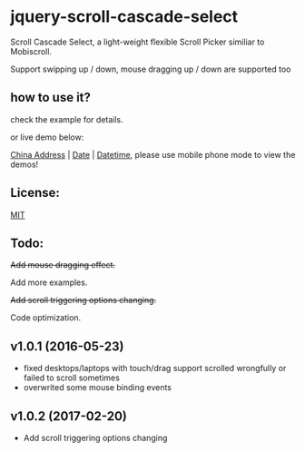 # jquery-scroll-cascade-select
Scroll Cascade Select, a light-weight flexible Scroll Picker similiar to Mobiscroll. 

Support swipping up / down, mouse dragging up / down are supported too


## how to use it?


check the example for details.

or live demo below:

[China Address](http://www.iampua.com/pui/jscs-address.html) | [Date](http://www.iampua.com/pui/jscs-date.html) | [Datetime](http://www.iampua.com/pui/jscs-datetime.html), please use mobile phone mode to view the demos!


## License:

[MIT](https://github.com/nelsonkuang/jquery-scroll-cascade-select/blob/master/LICENSE)

## Todo:

~~Add mouse dragging effect.~~

Add more examples.

~~Add scroll triggering options changing.~~   

Code optimization.


v1.0.1 (2016-05-23)
-------------------

- fixed desktops/laptops with touch/drag support scrolled wrongfully or failed to scroll sometimes
- overwrited some mouse binding events

v1.0.2 (2017-02-20)
-------------------

- Add scroll triggering options changing
